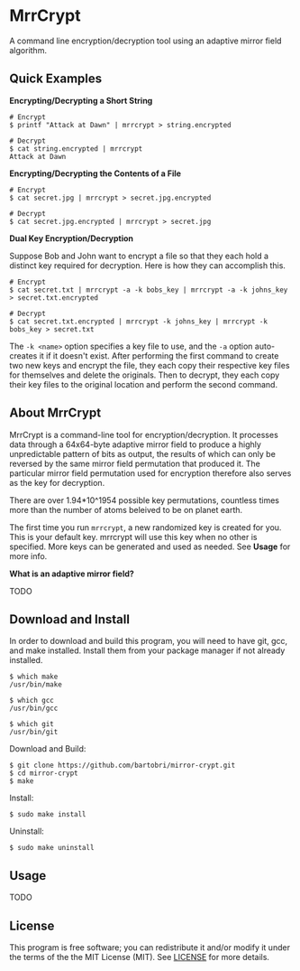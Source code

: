 MrrCrypt
========

A command line encryption/decryption tool using an adaptive mirror field algorithm.

Quick Examples
--------------

**Encrypting/Decrypting a Short String**

```
# Encrypt
$ printf "Attack at Dawn" | mrrcrypt > string.encrypted

# Decrypt
$ cat string.encrypted | mrrcrypt
Attack at Dawn

```

**Encrypting/Decrypting the Contents of a File**

```
# Encrypt
$ cat secret.jpg | mrrcrypt > secret.jpg.encrypted

# Decrypt
$ cat secret.jpg.encrypted | mrrcrypt > secret.jpg
```

**Dual Key Encryption/Decryption**

Suppose Bob and John want to encrypt a file so that they each hold a
distinct key required for decryption. Here is how they can accomplish this.

```
# Encrypt
$ cat secret.txt | mrrcrypt -a -k bobs_key | mrrcrypt -a -k johns_key > secret.txt.encrypted

# Decrypt
$ cat secret.txt.encrypted | mrrcrypt -k johns_key | mrrcrypt -k bobs_key > secret.txt
```

The `-k <name>` option specifies a key file to use, and the `-a`
option auto-creates it if it doesn't exist. After performing the first
command to create two new keys and encrypt the file, they each copy
their respective key files for themselves and delete the originals. Then
to decrypt, they each copy their key files to the original location and
perform the second command.

About MrrCrypt
--------------

MrrCrypt is a command-line tool for encryption/decryption. It
processes data through a 64x64-byte adaptive mirror field to produce a highly
unpredictable pattern of bits as output, the results of which can only be
reversed by the same mirror field permutation that produced it. The particular mirror
field permutation used for encryption therefore also serves as the key for decryption.

There are over 1.94*10^1954 possible key permutations, countless times more
than the number of atoms beleived to be on planet earth.

The first time you run `mrrcrypt`, a new randomized key is created for you.
This is your default key. mrrcrypt will use this key when no other
is specified. More keys can be generated and used as needed. See **Usage**
for more info.

**What is an adaptive mirror field?**

TODO

Download and Install
--------------------

In order to download and build this program, you will need to have git,
gcc, and make installed. Install them from your package manager if not
already installed.

```
$ which make
/usr/bin/make

$ which gcc
/usr/bin/gcc

$ which git
/usr/bin/git
```
Download and Build:
```
$ git clone https://github.com/bartobri/mirror-crypt.git
$ cd mirror-crypt
$ make
```

Install:
```
$ sudo make install
```

Uninstall:
```
$ sudo make uninstall
```

Usage
-----

TODO

License
-------

This program is free software; you can redistribute it and/or modify it under the terms of the the
MIT License (MIT). See [LICENSE](LICENSE) for more details.
